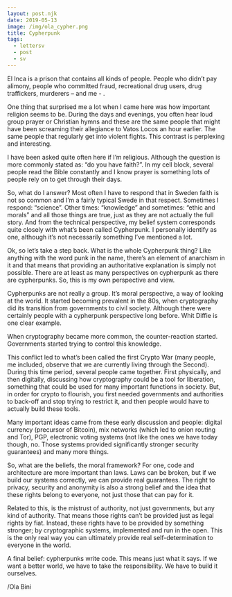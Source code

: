 ```yaml
---
layout: post.njk
date: 2019-05-13
image: /img/ola_cypher.png
title: Cypherpunk
tags:
  - lettersv
  - post
  - sv
---
```


El Inca is a prison that contains all kinds of people. People who didn’t pay alimony, people who committed fraud, recreational drug users, drug traffickers, murderers – and me - . 

One thing that surprised me a lot when I came here was how important religion seems to be. During the days and evenings, you often hear loud group prayer or Christian hymns and these are the same people that might have been screaming their allegiance to Vatos Locos an hour earlier. The same people that regularly get into violent fights. This contrast is perplexing and interesting.

I have been asked quite often here if I’m religious. Although the question is more commonly stated as: “do you have faith?”. In my cell block, several people read the Bible constantly and I know prayer is something lots of people rely on to get through their days.

So, what do I answer? Most often I have to respond that in Sweden faith is not so common and I’m a fairly typical Swede in that respect. Sometimes I respond: “science”. Other times: “knowledge” and sometimes: “ethic and morals” and all those things are true, just as they are not actually the full story. And from the technical perspective, my belief system corresponds quite closely with what’s been called Cypherpunk. I personally identify as one, although it’s not necessarily something I’ve mentioned a lot.

Ok, so let’s take a step back. What is the whole Cypherpunk thing? Like anything with the word punk in the name, there’s an element of anarchism in it and that means that providing an authoritative explanation is simply not possible. There are at least as many perspectives on cypherpunk as there  are cypherpunks. So, this is my own perspective and view.

Cypherpunks are not really a group. It’s moral perspective, a way of looking at the world. It started becoming prevalent in the 80s, when cryptography did its transition from governments to civil society. Although there were certainly people with a cypherpunk perspective long before. Whit Diffie is one clear example.

When cryptography became more common, the counter-reaction started. Governments started trying to control this knowledge.

This conflict led to what’s been called the first Crypto War (many people, me included, observe that we are currently living through the Second). During this time period, several people came together. First physically, and then digitally, discussing how cryptography could be a tool for liberation, something that could be used for many important functions in society. But, in order for crypto to flourish, you first needed governments and authorities to back-off and stop trying to restrict it, and then people would have to actually build these tools.

Many important ideas came from these early discussion and people: digital currency (precursor of Bitcoin), mix networks (which led to onion routing and Tor), PGP, electronic voting systems (not like the ones we have today though, no. Those systems provided significantly stronger security guarantees) and many more things.

So, what are the beliefs, the moral framework? For one, code and architecture are more important than laws. Laws can be broken, but if we build our systems correctly, we can provide real guarantees. The right to privacy, security and anonymity is also a strong belief and the idea that these rights belong to everyone, not just those that can pay for it.

Related to this, is the mistrust of authority, not just governments, but any kind of authority. That means those rights can’t be provided just as legal rights by fiat. Instead, these rights have to be provided by something stronger; by cryptographic systems, implemented and run in the open. This is the only real way you can ultimately provide real self-determination to everyone in the world.

A final belief: cypherpunks write code. This means just what it says. If we want a better world, we have to take the responsibility. We have to build it ourselves.

/Ola Bini
